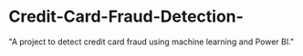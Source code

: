 # Credit-Card-Fraud-Detection-
"A project to detect credit card fraud using machine learning and Power BI."
